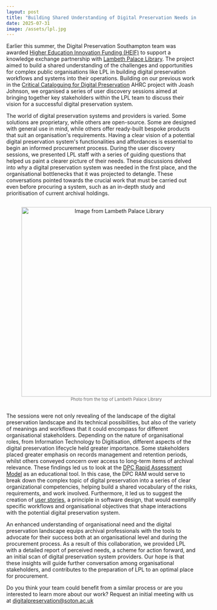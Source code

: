 ```yaml
---
layout: post
title: "Building Shared Understanding of Digital Preservation Needs in Lambeth Palace Library"
date: 2025-07-31
image: /assets/lpl.jpg
---
```



Earlier this summer, the Digital Preservation Southampton team was awarded [Higher Education Innovation Funding (HEIF)](https://www.ukri.org/what-we-do/browse-our-areas-of-investment-and-support/higher-education-innovation-fund/) to support a knowledge exchange partnership with [Lambeth Palace Library](https://www.lambethpalacelibrary.info/). The project aimed to build a shared understanding of the challenges and opportunities for complex public organisations like LPL in building digital preservation workflows and systems into their operations. Building on our previous work in the [Critical Cataloguing for Digital Preservation](https://critcatdigipres.github.io/) AHRC project with Joash Johnson, we organised a series of user discovery sessions aimed at bringing together key stakeholders within the LPL team to discuss their vision for a successful digital preservation system.

The world of digital preservation systems and providers is varied. Some solutions are proprietary, while others are open-source. Some are designed with general use in mind, while others offer ready-built bespoke products that suit an organisation's requirements. Having a clear vision of a potential digital preservation system's functionalities and affordances is essential to begin an informed procurement process. During the user discovery sessions, we presented LPL staff with a series of guiding questions that helped us paint a clearer picture of their needs. These discussions delved into _why_ a digital preservation system was needed in the first place, and the organisational bottlenecks that it was projected to detangle. These conversations pointed towards the crucial work that must be carried out even before procuring a system, such as an in-depth study and prioritisation of current archival holdings.

<figure style="display: inline-block; text-align: center;">
  <img src="../assets/lpl.png" alt="Image from Lambeth Palace Library" width="500" />
  <figcaption style="font-size: 0.8em; color: #666;">Photo from the top of Lambeth Palace Library</figcaption>
</figure>

The sessions were not only revealing of the landscape of the digital preservation landscape and its technical possibilities, but also of the variety of meanings and workflows that it could encompass for different organisational stakeholders. Depending on the nature of organisational roles, from Information Technology to Digitisation, different aspects of the digital preservation lifecycle held greater importance. Some stakeholders placed greater emphasis on records management and retention periods, whilst others conveyed concern over access to long-term items of archival relevance. These findings led us to look at the [DPC Rapid Assessment Model](https://www.dpconline.org/digipres/implement-digipres/dpc-ram) as an educational tool. In this case, the DPC RAM would serve to break down the complex topic of digital preservation into a series of clear organizational competencies, helping build a shared vocabulary of the risks, requirements, and work involved. Furthermore, it led us to suggest the creation of [user stories](https://en.wikipedia.org/wiki/User_story), a principle in software design, that would exemplify specific workflows and organisational objectives that shape interactions with the potential digital preservation system. 

An enhanced understanding of organisational need and the digital preservation landscape equips archival professionals with the tools to advocate for their success both at an organisational level and during the procurement process. As a result of this collaboration, we provided LPL with a detailed report of perceived needs, a scheme for action forward, and an initial scan of digital preservation system providers. Our hope is that these insights will guide further conversation among organisational stakeholders, and contributes to the preparation of LPL to an optimal place for procurement. 

Do you think your team could benefit from a similar process or are you interested to learn more about our work? Request an initial meeting with us at [digitalpreservation@soton.ac.uk](mailto:digitalpreservation@soton.ac.uk)
